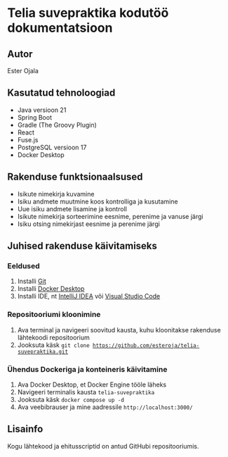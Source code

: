# Telia suvepraktika kodutöö dokumentatsioon

## Autor
Ester Ojala

## Kasutatud tehnoloogiad
- Java versioon 21
- Spring Boot
- Gradle (The Groovy Plugin)
- React
- Fuse.js
- PostgreSQL versioon 17
- Docker Desktop

## Rakenduse funktsionaalsused
- Isikute nimekirja kuvamine
- Isiku andmete muutmine koos kontrolliga ja kusutamine
- Uue isiku andmete lisamine ja kontroll
- Isikute nimekirja sorteerimine eesnime, perenime ja vanuse järgi
- Isiku otsing nimekirjast eesnime ja perenime järgi

## Juhised rakenduse käivitamiseks
### Eeldused
1. Installi [Git](https://git-scm.com/downloads)
2. Installi [Docker Desktop](https://docs.docker.com/get-started/get-docker/)
3. Installi IDE, nt [IntelliJ IDEA](https://www.jetbrains.com/idea/download/?section=windows) või [Visual Studio Code](https://code.visualstudio.com/)

### Repositooriumi kloonimine
1. Ava terminal ja navigeeri soovitud kausta, kuhu kloonitakse rakenduse lähtekoodi repositoorium
2. Jooksuta käsk  <code>git clone https://github.com/esteroja/telia-suvepraktika.git</code>

### Ühendus Dockeriga ja konteineris käivitamine
1. Ava Docker Desktop, et Docker Engine tööle läheks
1. Navigeeri terminalis kausta <code>telia-suvepraktika</code>
2. Jooksuta käsk <code>docker compose up -d</code>
3. Ava veebibrauser ja mine aadressile <code>http://localhost:3000/</code>

## Lisainfo
Kogu lähtekood ja ehitusscriptid on antud GitHubi repositooriumis.
